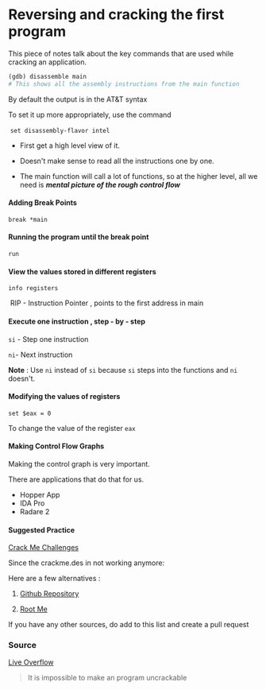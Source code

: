 # Reversing and cracking the first program

This piece of notes talk about the key commands that are used while cracking an application.

```perl
(gdb) disassemble main 
# This shows all the assembly instructions from the main function
```

By default the output is in the AT&T syntax

To set it up more appropriately, use the command 

​	`set disassembly-flavor intel`

- First get a high level view of it. 

- Doesn't make sense to read all the instructions one by one.

- The main function will call a lot of functions, so at the higher level, all we need is ***mental picture of the rough control flow***

#### Adding Break Points

`break *main`

#### Running the program until the break point

`run`

#### View the values stored in different registers

`info registers`

​	RIP - Instruction Pointer , points to the first address in main

#### Execute one instruction , step - by - step

`si` - Step one instruction

`ni`- Next instruction

**Note** : Use `ni` instead of `si` because `si` steps into the functions and `ni` doesn't.

#### Modifying the values of registers

`set $eax = 0` 

To change the value of the register `eax`

#### Making Control Flow Graphs

Making the control graph is very important.

There are applications that do that for us.

- Hopper App
- IDA Pro
- Radare 2

#### Suggested Practice 

[Crack Me Challenges](http://crackme.de)

Since the crackme.des in not working anymore: 

Here are a few alternatives : 

1) [Github Repository](https://github.com/crackmes/crackmes)

2) [Root Me](https://www.root-me.org/en/Challenges/Cracking/ )

If you have any other sources, do add to this list and create a pull request

### Source

[Live Overflow](<https://www.youtube.com/watch?v=VroEiMOJPm8&list=PLhixgUqwRTjxglIswKp9mpkfPNfHkzyeN&index=6>)



> It is impossible to make an program uncrackable